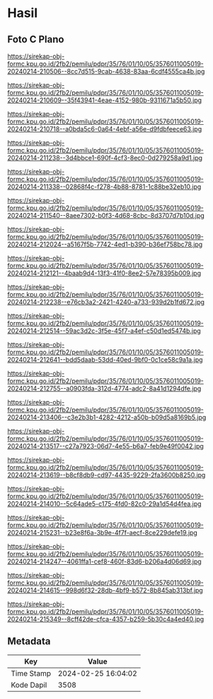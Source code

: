 # Hasil

## Foto C Plano

https://sirekap-obj-formc.kpu.go.id/2fb2/pemilu/pdpr/35/76/01/10/05/3576011005019-20240214-210506--8cc7d515-9cab-4638-83aa-6cdf4555ca4b.jpg

https://sirekap-obj-formc.kpu.go.id/2fb2/pemilu/pdpr/35/76/01/10/05/3576011005019-20240214-210609--35f43941-4eae-4152-980b-9311671a5b50.jpg

https://sirekap-obj-formc.kpu.go.id/2fb2/pemilu/pdpr/35/76/01/10/05/3576011005019-20240214-210718--a0bda5c6-0a64-4ebf-a56e-d9fdbfeece63.jpg

https://sirekap-obj-formc.kpu.go.id/2fb2/pemilu/pdpr/35/76/01/10/05/3576011005019-20240214-211238--3d4bbce1-690f-4cf3-8ec0-0d279258a9d1.jpg

https://sirekap-obj-formc.kpu.go.id/2fb2/pemilu/pdpr/35/76/01/10/05/3576011005019-20240214-211338--02868f4c-f278-4b88-8781-1c88be32eb10.jpg

https://sirekap-obj-formc.kpu.go.id/2fb2/pemilu/pdpr/35/76/01/10/05/3576011005019-20240214-211540--8aee7302-b0f3-4d68-8cbc-8d3707d7b10d.jpg

https://sirekap-obj-formc.kpu.go.id/2fb2/pemilu/pdpr/35/76/01/10/05/3576011005019-20240214-212024--a5167f5b-7742-4ed1-b390-b36ef758bc78.jpg

https://sirekap-obj-formc.kpu.go.id/2fb2/pemilu/pdpr/35/76/01/10/05/3576011005019-20240214-212121--4baab9d4-13f3-41f0-8ee2-57e78395b009.jpg

https://sirekap-obj-formc.kpu.go.id/2fb2/pemilu/pdpr/35/76/01/10/05/3576011005019-20240214-212238--e76cb3a2-2421-4240-a733-939d2b1fd672.jpg

https://sirekap-obj-formc.kpu.go.id/2fb2/pemilu/pdpr/35/76/01/10/05/3576011005019-20240214-212514--59ac3d2c-3f5e-45f7-a4ef-c50d1ed5474b.jpg

https://sirekap-obj-formc.kpu.go.id/2fb2/pemilu/pdpr/35/76/01/10/05/3576011005019-20240214-212641--bdd5daab-53dd-40ed-9bf0-0c1ce58c9a1a.jpg

https://sirekap-obj-formc.kpu.go.id/2fb2/pemilu/pdpr/35/76/01/10/05/3576011005019-20240214-212755--a0903fda-312d-4774-adc2-8a41d1294dfe.jpg

https://sirekap-obj-formc.kpu.go.id/2fb2/pemilu/pdpr/35/76/01/10/05/3576011005019-20240214-213406--c3e2b3b1-4282-4212-a50b-b09d5a8169b5.jpg

https://sirekap-obj-formc.kpu.go.id/2fb2/pemilu/pdpr/35/76/01/10/05/3576011005019-20240214-213517--c27a7923-06d7-4e55-b6a7-feb9e49f0042.jpg

https://sirekap-obj-formc.kpu.go.id/2fb2/pemilu/pdpr/35/76/01/10/05/3576011005019-20240214-213619--b8cf8db9-cd97-4435-9229-2fa3600b8250.jpg

https://sirekap-obj-formc.kpu.go.id/2fb2/pemilu/pdpr/35/76/01/10/05/3576011005019-20240214-214010--5c64ade5-c175-4fd0-82c0-29a1d54d4fea.jpg

https://sirekap-obj-formc.kpu.go.id/2fb2/pemilu/pdpr/35/76/01/10/05/3576011005019-20240214-215231--b23e8f6a-3b9e-4f7f-aecf-8ce229defe19.jpg

https://sirekap-obj-formc.kpu.go.id/2fb2/pemilu/pdpr/35/76/01/10/05/3576011005019-20240214-214247--4061ffa1-cef8-460f-83d6-b206a4d06d69.jpg

https://sirekap-obj-formc.kpu.go.id/2fb2/pemilu/pdpr/35/76/01/10/05/3576011005019-20240214-214615--998d6f32-28db-4bf9-b572-8b845ab313bf.jpg

https://sirekap-obj-formc.kpu.go.id/2fb2/pemilu/pdpr/35/76/01/10/05/3576011005019-20240214-215349--8cff42de-cfca-4357-b259-5b30c4a4ed40.jpg


## Metadata

| Key        | Value               |
| ---------- | ------------------- |
| Time Stamp | 2024-02-25 16:04:02 |
| Kode Dapil | 3508                |




